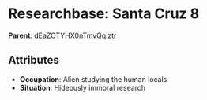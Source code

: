 # Researchbase: Santa Cruz 8

**Parent**: dEaZOTYHX0nTmvQqiztr

## Attributes
- **Occupation**: Alien studying the human locals
- **Situation**: Hideously immoral research

